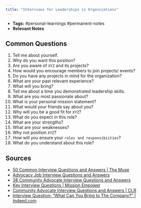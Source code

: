 ```yaml
---
title: "Interviews for Leaderships in Organizations"
---
```


- **Tags:** #personal-learnings #permanent-notes 
- **Relevant Notes**

## Common Questions
1. Tell me about yourself.
2. Why do you want this position?
3. Are you aware of `XYZ` and its projects?
4. How would you encourage members to join projects/ events?
5. Do you have any projects in mind for the organization?
6. What are your past relevant experience?
7. What will you bring?
8. Tell me about a time you demonstrated leadership skills.
9. What are you most passionate about?
10. What is your personal mission statement?
11. What would your friends say about you?
12. Why will you be a good fit for `XYZ`?
13. What do you expect in this role?
14. What are your strengths?
15. What are your weaknesses?
16. Why not position `XYZ`?
17. How will you ensure your `roles and responsibiities`?
18. What do you understand about this role?

## Sources
* [50 Common Interview Questions and Answers | The Muse](https://www.themuse.com/advice/interview-questions-and-answers)
* [Advocacy Job Interview Questions and Answers](http://interviewquestionsanswers.org/_Advocacy_id49588)
* [38 Community Advocate Interview Questions and Answers](https://www.globalguideline.com/interview_questions/Questions.php?sc=Community_Advocate)
* [Key Interview Questions | Mission Empower](https://missionempower.org/youth/key-interview-questions/)
* [Community Advocate Interview Questions and Answers | CLR](https://coverlettersandresume.com/advisor/community-advocate-interview-questions-and-answers/)
* [Interview Question: “What Can You Bring to The Company?” | Indeed.com](https://www.indeed.com/career-advice/interviewing/what-can-you-bring-to-the-company)